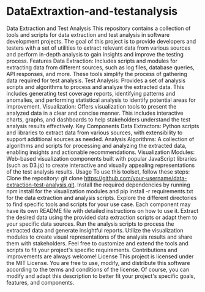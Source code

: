 # DataExtraxtion-and-testanalysis
 Data Extraction and Test Analysis This repository contains a collection of tools and scripts for data extraction and test analysis in software development projects. The goal of this project is to provide developers and testers with a set of utilities to extract relevant data from various sources and perform in-depth analysis to gain insights and improve the testing process.  Features Data Extraction: Includes scripts and modules for extracting data from different sources, such as log files, database queries, API responses, and more. These tools simplify the process of gathering data required for test analysis.  Test Analysis: Provides a set of analysis scripts and algorithms to process and analyze the extracted data. This includes generating test coverage reports, identifying patterns and anomalies, and performing statistical analysis to identify potential areas for improvement.  Visualization: Offers visualization tools to present the analyzed data in a clear and concise manner. This includes interactive charts, graphs, and dashboards to help stakeholders understand the test analysis results effectively.  Key Components Data Extractors: Python scripts and libraries to extract data from various sources, with extensibility to support additional sources as needed.  Analysis Algorithms: A collection of algorithms and scripts for processing and analyzing the extracted data, enabling insights and actionable recommendations.  Visualization Modules: Web-based visualization components built with popular JavaScript libraries (such as D3.js) to create interactive and visually appealing representations of the test analysis results.  Usage To use this toolset, follow these steps:  Clone the repository: git clone https://github.com/your-username/data-extraction-test-analysis.git.  Install the required dependencies by running npm install for the visualization modules and pip install -r requirements.txt for the data extraction and analysis scripts.  Explore the different directories to find specific tools and scripts for your use case. Each component may have its own README file with detailed instructions on how to use it.  Extract the desired data using the provided data extraction scripts or adapt them to your specific data sources.  Run the analysis scripts to process the extracted data and generate insightful reports.  Utilize the visualization modules to create visual representations of the analysis results and share them with stakeholders.  Feel free to customize and extend the tools and scripts to fit your project's specific requirements. Contributions and improvements are always welcome!  License This project is licensed under the MIT License. You are free to use, modify, and distribute this software according to the terms and conditions of the license.  Of course, you can modify and adapt this description to better fit your project's specific goals, features, and components.
